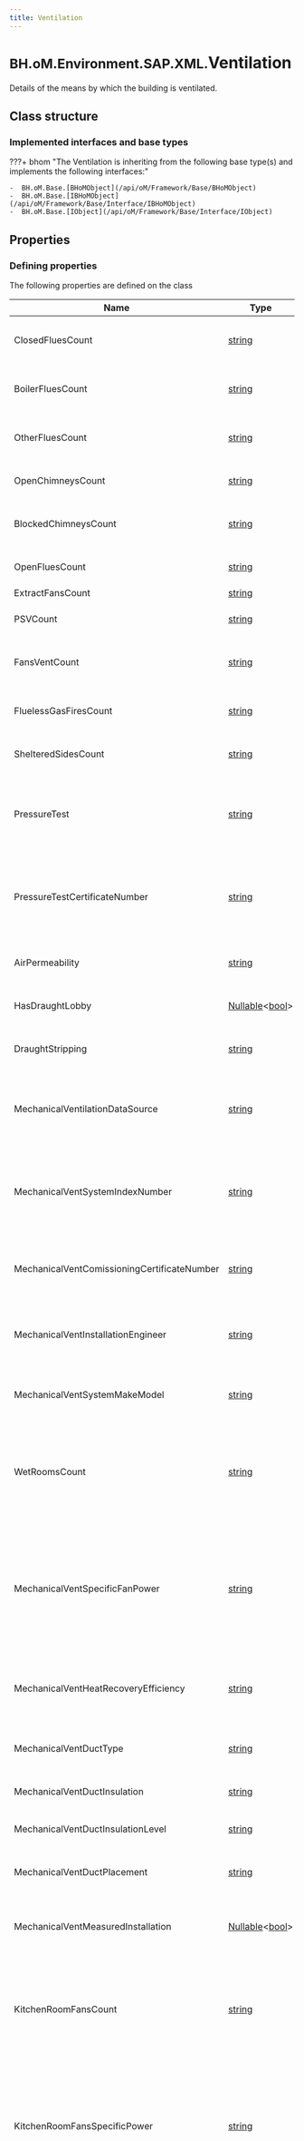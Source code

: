 ```yaml
---
title: Ventilation
---
```


# <small>BH.oM.Environment.SAP.XML.</small>**Ventilation**

Details of the means by which the building is ventilated.

## Class structure

### Implemented interfaces and base types

???+ bhom "The Ventilation is inheriting from the following base type(s) and implements the following interfaces:"

    -  BH.oM.Base.[BHoMObject](/api/oM/Framework/Base/BHoMObject)
    -  BH.oM.Base.[IBHoMObject](/api/oM/Framework/Base/Interface/IBHoMObject)
    -  BH.oM.Base.[IObject](/api/oM/Framework/Base/Interface/IObject)


## Properties



### Defining properties

The following properties are defined on the class

| Name             | Type             | Description      | Quantity         |
|------------------|------------------|------------------|------------------|
| ClosedFluesCount | [string](https://learn.microsoft.com/en-us/dotnet/api/System.String?view=netstandard-2.0) | The number of Closed Flues or chimneys in the Property. | - |
| BoilerFluesCount | [string](https://learn.microsoft.com/en-us/dotnet/api/System.String?view=netstandard-2.0) | The number of Boiler Flues or chimneys in the Property. | - |
| OtherFluesCount | [string](https://learn.microsoft.com/en-us/dotnet/api/System.String?view=netstandard-2.0) | The number of Other Flues or chimneys in the Property. | - |
| OpenChimneysCount | [string](https://learn.microsoft.com/en-us/dotnet/api/System.String?view=netstandard-2.0) | The number of Open Chimneys in the Property. | - |
| BlockedChimneysCount | [string](https://learn.microsoft.com/en-us/dotnet/api/System.String?view=netstandard-2.0) | The number of Blocked Chimneys in the Property. | - |
| OpenFluesCount | [string](https://learn.microsoft.com/en-us/dotnet/api/System.String?view=netstandard-2.0) | The number of Open Flues in the Property. | - |
| ExtractFansCount | [string](https://learn.microsoft.com/en-us/dotnet/api/System.String?view=netstandard-2.0) | . | - |
| PSVCount | [string](https://learn.microsoft.com/en-us/dotnet/api/System.String?view=netstandard-2.0) | The number of passive stack vents. | - |
| FansVentCount | [string](https://learn.microsoft.com/en-us/dotnet/api/System.String?view=netstandard-2.0) | Do not use, for backwards compatibility only. | - |
| FluelessGasFiresCount | [string](https://learn.microsoft.com/en-us/dotnet/api/System.String?view=netstandard-2.0) | The number of flueless gas fires in the Property. | - |
| ShelteredSidesCount | [string](https://learn.microsoft.com/en-us/dotnet/api/System.String?view=netstandard-2.0) | The number of sheltered sides in the Property. | - |
| PressureTest | [string](https://learn.microsoft.com/en-us/dotnet/api/System.String?view=netstandard-2.0) | Whether there has been a pressure test, or whether an assumed value is used for the air permeability. | - |
| PressureTestCertificateNumber | [string](https://learn.microsoft.com/en-us/dotnet/api/System.String?view=netstandard-2.0) | Whether there has been a pressure test, or whether an assumed value is used for the air permeability. | - |
| AirPermeability | [string](https://learn.microsoft.com/en-us/dotnet/api/System.String?view=netstandard-2.0) | Air permeability; only if pressure test (yes or assumed). | - |
| HasDraughtLobby | [Nullable](https://learn.microsoft.com/en-us/dotnet/api/System.Nullable-1?view=netstandard-2.0)&lt;[bool](https://learn.microsoft.com/en-us/dotnet/api/System.Boolean?view=netstandard-2.0)&gt; | Is there a draft lobby?  Only if no pressure test. | - |
| DraughtStripping | [string](https://learn.microsoft.com/en-us/dotnet/api/System.String?view=netstandard-2.0) | Draughtstripping percentage; only if no pressure test. | - |
| MechanicalVentilationDataSource | [string](https://learn.microsoft.com/en-us/dotnet/api/System.String?view=netstandard-2.0) | Source of mechanical ventilation data; only if mechanical ventilation. | - |
| MechanicalVentSystemIndexNumber | [string](https://learn.microsoft.com/en-us/dotnet/api/System.String?view=netstandard-2.0) | Mechanical vent system index number; if mechanical vent data from database (MEV c, MEV dc, MV, MVHR). | - |
| MechanicalVentComissioningCertificateNumber | [string](https://learn.microsoft.com/en-us/dotnet/api/System.String?view=netstandard-2.0) | Mechanical ventilation Commissioning certificate number. | - |
| MechanicalVentInstallationEngineer | [string](https://learn.microsoft.com/en-us/dotnet/api/System.String?view=netstandard-2.0) | Mechanical ventilation installation engineer registration reference. | - |
| MechanicalVentSystemMakeModel | [string](https://learn.microsoft.com/en-us/dotnet/api/System.String?view=netstandard-2.0) | Mechanical ventilation system make and model. | - |
| WetRoomsCount | [string](https://learn.microsoft.com/en-us/dotnet/api/System.String?view=netstandard-2.0) | Number of wet rooms, including the kitchen; if mech vent data from manufacturer declaration or database (MEV c, MV, MVHR). | - |
| MechanicalVentSpecificFanPower | [string](https://learn.microsoft.com/en-us/dotnet/api/System.String?view=netstandard-2.0) | MEV dc, specific fan power of fans in room, kitchen, in watts per (litres per second); if mechanical vent data from manufacturer declaration (MEV dc). | - |
| MechanicalVentHeatRecoveryEfficiency | [string](https://learn.microsoft.com/en-us/dotnet/api/System.String?view=netstandard-2.0) | Mechanical vent heat recovery efficiency percentage; if mechanical vent (MVHR). | - |
| MechanicalVentDuctType | [string](https://learn.microsoft.com/en-us/dotnet/api/System.String?view=netstandard-2.0) | Mechanical vent duct type; if MEV c, MV or MVHR. | - |
| MechanicalVentDuctInsulation | [string](https://learn.microsoft.com/en-us/dotnet/api/System.String?view=netstandard-2.0) | Mechanical vent duct insulation; if MVHR. | - |
| MechanicalVentDuctInsulationLevel | [string](https://learn.microsoft.com/en-us/dotnet/api/System.String?view=netstandard-2.0) | Mechanical vent duct insulation; if MVHR. | - |
| MechanicalVentDuctPlacement | [string](https://learn.microsoft.com/en-us/dotnet/api/System.String?view=netstandard-2.0) | Mechanical ventilation duct insulation; if MVHR. | - |
| MechanicalVentMeasuredInstallation | [Nullable](https://learn.microsoft.com/en-us/dotnet/api/System.Nullable-1?view=netstandard-2.0)&lt;[bool](https://learn.microsoft.com/en-us/dotnet/api/System.Boolean?view=netstandard-2.0)&gt; | Mechanical ventilation SPF measured in situ; if MVHR or balanced. | - |
| KitchenRoomFansCount | [string](https://learn.microsoft.com/en-us/dotnet/api/System.String?view=netstandard-2.0) | MEV dc, number of fans in room, kitchen; if mechanical vent data from database or manufacturer declaration (MEV dc). | - |
| KitchenRoomFansSpecificPower | [string](https://learn.microsoft.com/en-us/dotnet/api/System.String?view=netstandard-2.0) | MEV dc, specific fan power of fans in room, kitchen, in watts per (litres per second); if mechanical vent data from manufacturer declaration (MEV dc). | - |
| NonKitchenRoomFansCount | [string](https://learn.microsoft.com/en-us/dotnet/api/System.String?view=netstandard-2.0) | MEV dc, number of fans in room, rooms other than kitchen; if mechanical vent data from database or manufacturer declaration (MEV dc). | - |
| NonKitchenRoomFansSpecificPower | [string](https://learn.microsoft.com/en-us/dotnet/api/System.String?view=netstandard-2.0) | MEV dc, specific fan power of fans in room, rooms other than kitchen, in watts per (litres per second); if mechanical vent data from manufacturer declaration (MEV dc). | - |
| KitchenDuctFansCount | [string](https://learn.microsoft.com/en-us/dotnet/api/System.String?view=netstandard-2.0) | MEV dc, number of fans via duct, kitchen; if mechanical vent data from database or manufacturer declaration (MEV dc). | - |
| KitchenDuctFansSpecificPower | [string](https://learn.microsoft.com/en-us/dotnet/api/System.String?view=netstandard-2.0) | MEV dc, specific fan power of fans via duct, kitchen, in watts per (litres per second); if mechanical vent data from manufacturer declaration (MEV dc). | - |
| NonKitchenDuctFansCount | [string](https://learn.microsoft.com/en-us/dotnet/api/System.String?view=netstandard-2.0) | MEV dc, number of fans via duct, rooms other than kitchen; if mechanical vent data from database or manufacturer declaration (MEV dc). | - |
| NonKitchenDuctFansSpecificPower | [string](https://learn.microsoft.com/en-us/dotnet/api/System.String?view=netstandard-2.0) | MEV dc, specific fan power of fans via duct, rooms other than kitchen, in watts per (litres per second); if mechanical vent data from manufacturer declaration (MEV dc). | - |
| KitchenWallFansCount | [string](https://learn.microsoft.com/en-us/dotnet/api/System.String?view=netstandard-2.0) | MEV dc, number of fans through wall, kitchen; if mechanical vent data from database or manufacturer declaration (MEV dc). | - |
| KitchenWallFansSpecificPower | [string](https://learn.microsoft.com/en-us/dotnet/api/System.String?view=netstandard-2.0) | MEV dc, specific fan power of fans through wall, kitchen, in watts per (litres per second); if mechanical vent data from manufacturer declaration (MEV dc). | - |
| NonKitchenWallFansCount | [string](https://learn.microsoft.com/en-us/dotnet/api/System.String?view=netstandard-2.0) | MEV dc, number of fans through wall, rooms other than kitchen; if mechanical vent data from database or manufacturer declaration (MEV dc). | - |
| NonKitchenWallFansSpecificPower | [string](https://learn.microsoft.com/en-us/dotnet/api/System.String?view=netstandard-2.0) | MEV dc, specific fan power of fans through wall, rooms other than kitchen, in watts per (litres per second); if mechanical vent data from manufacturer declaration (MEV dc). | - |
| IsMechanicalVentApprovedInstallerScheme | [Nullable](https://learn.microsoft.com/en-us/dotnet/api/System.Nullable-1?view=netstandard-2.0)&lt;[bool](https://learn.microsoft.com/en-us/dotnet/api/System.Boolean?view=netstandard-2.0)&gt; | . | - |
| MechanicalVentDuctsIndexNumber | [string](https://learn.microsoft.com/en-us/dotnet/api/System.String?view=netstandard-2.0) | Mechanical vent ducts index number; if applicable. | - |
| VentilationType | [string](https://learn.microsoft.com/en-us/dotnet/api/System.String?view=netstandard-2.0) | The type of ventilation. | - |
| GroundFloorType | [string](https://learn.microsoft.com/en-us/dotnet/api/System.String?view=netstandard-2.0) | The type of ground floor; only if no pressure test. | - |
| WallType | [string](https://learn.microsoft.com/en-us/dotnet/api/System.String?view=netstandard-2.0) | The construction of the walls; only if no pressure test. | - |


### Inherited properties
The following properties are inherited from the base class of the object

| Name             | Type             | Description      | Quantity         |
|------------------|------------------|------------------|------------------|
| BHoM_Guid | [Guid](https://learn.microsoft.com/en-us/dotnet/api/System.Guid?view=netstandard-2.0) | - | - |
| Name | [string](https://learn.microsoft.com/en-us/dotnet/api/System.String?view=netstandard-2.0) | - | - |
| Fragments | [FragmentSet](/api/oM/Framework/Base/FragmentSet) | - | - |
| Tags | [HashSet](https://learn.microsoft.com/en-us/dotnet/api/System.Collections.Generic.HashSet-1?view=netstandard-2.0)&lt;[string](https://learn.microsoft.com/en-us/dotnet/api/System.String?view=netstandard-2.0)&gt; | - | - |
| CustomData | [Dictionary](https://learn.microsoft.com/en-us/dotnet/api/System.Collections.Generic.Dictionary-2?view=netstandard-2.0)&lt;[string](https://learn.microsoft.com/en-us/dotnet/api/System.String?view=netstandard-2.0), [object](https://learn.microsoft.com/en-us/dotnet/api/System.Object?view=netstandard-2.0)&gt; | - | - |


## Code and Schema

### C# implementation

``` C# title="C#"
public class Ventilation : BH.oM.Base.BHoMObject, BH.oM.Base.IBHoMObject, BH.oM.Base.IObject
```

Assembly: SAP_oM.dll

The class is defined in C#. The class definition is available on github:

- [Ventilation.cs](https://github.com/BHoM/SAP_Toolkit/blob/develop/SAP_oM/XML\Ventilation.cs)

All history and changes of the class can be found by inspection the history.
### JSON Schema implementation

The object is defined as a JSON schema. To reference the schema in a validator like [this](https://www.jsonschemavalidator.net/) to validate a Json instance, please use the lines below:

``` json title="JSON Schema"
{
 "$ref" : "https://raw.githubusercontent.com/BHoM/BHoM_JSONSchema/develop/SAP_oM/SAP/XML/Ventilation.json"
}
```

The JSON Schema is available on github here:

- [Ventilation.json](https://github.com/BHoM/BHoM_JSONSchema/blob/develop/SAP_oM/SAP/XML/Ventilation.json)
